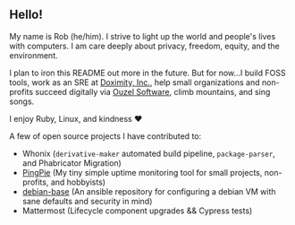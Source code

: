 ## Hello!

My name is Rob (he/him). I strive to light up the world and people's lives with computers. I am care deeply about privacy, freedom, equity, and the environment.

I plan to iron this README out more in the future. But for now...I build FOSS tools, work as an SRE at [Doximity, Inc.](https://github.com/doximity), help small organizations and non-profits succeed digitally via [Ouzel Software](https://ouzelsoftware.com), climb mountains, and sing songs.

I enjoy Ruby, Linux, and kindness ❤️

A few of open source projects I have contributed to:
- Whonix (`derivative-maker` automated build pipeline, `package-parser`, and Phabricator Migration)
- [PingPie](https://github.com/Mycobee/pingpie) (My tiny simple uptime monitoring tool for small projects, non-profits, and hobbyists)
- [debian-base](https://github.com/Mycobee/debian-base) (An ansible repository for configuring a debian VM with sane defaults and security in mind)
- Mattermost (Lifecycle component upgrades && Cypress tests)
<!--
**Mycobee/mycobee** is a ✨ _special_ ✨ repository because its `README.md` (this file) appears on your GitHub profile.

Here are some ideas to get you started:

- 🔭 I’m currently working on ...
- 🌱 I’m currently learning ...
- 👯 I’m looking to collaborate on ...
- 🤔 I’m looking for help with ...
- 💬 Ask me about ...
- 📫 How to reach me: ...
- 😄 Pronouns: ...
- ⚡ Fun fact: ...
-->
